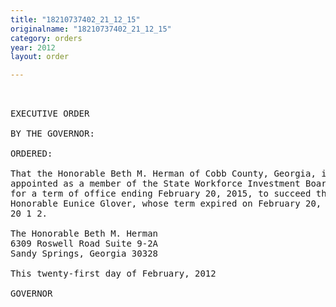 ```yaml
---
title: "18210737402_21_12_15"
originalname: "18210737402_21_12_15"
category: orders
year: 2012
layout: order

---
```

<pre>
 

EXECUTIVE ORDER

BY THE GOVERNOR:

ORDERED:

That the Honorable Beth M. Herman of Cobb County, Georgia, is
appointed as a member of the State Workforce Investment Board,
for a term of office ending February 20, 2015, to succeed the
Honorable Eunice Glover, whose term expired on February 20,
20 1 2.

The Honorable Beth M. Herman
6309 Roswell Road Suite 9-2A
Sandy Springs, Georgia 30328

This twenty-first day of February, 2012

GOVERNOR

     

</pre>
